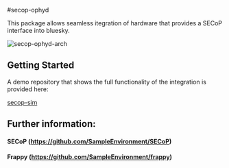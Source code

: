 #secop-ophyd

This package allows seamless itegration of hardware that provides a SECoP interface into bluesky.


![secop-ophyd-arch](https://github.com/user-attachments/assets/cd82cfbe-68dc-4b3c-b872-5b1b7c7db82a)



## Getting Started 
A demo repository that shows the full functionality of the integration is provided here:

[secop-sim](https://codebase.helmholtz.cloud/rock-it-secop/secop-sim)


## Further information:

#### SECoP (https://github.com/SampleEnvironment/SECoP)
#### Frappy (https://github.com/SampleEnvironment/frappy)
